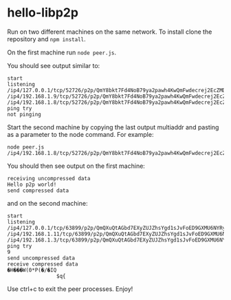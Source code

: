 # hello-libp2p

Run on two different machines on the same network. To install clone the repository and ```npm install```.

On the first machine run ```node peer.js```.

You should see output similar to:

```
start
listening
/ip4/127.0.0.1/tcp/52726/p2p/QmY8bkt7Fd4NoB79ya2pawh4KwQmFwdecrej2EcZMDHSqq
/ip4/192.168.1.9/tcp/52726/p2p/QmY8bkt7Fd4NoB79ya2pawh4KwQmFwdecrej2EcZMDHSqq
/ip4/192.168.1.8/tcp/52726/p2p/QmY8bkt7Fd4NoB79ya2pawh4KwQmFwdecrej2EcZMDHSqq
ping try
not pinging
```

Start the second machine by copying the last output multiaddr and pasting as a parameter to the node command.
For example: 
```
node peer.js /ip4/192.168.1.8/tcp/52726/p2p/QmY8bkt7Fd4NoB79ya2pawh4KwQmFwdecrej2EcZMDHSqq
```

You should then see output on the first machine:
```
receiving uncompressed data
Hello p2p world!
send compressed data
```
and on the second machine:
```
start
listening
/ip4/127.0.0.1/tcp/63899/p2p/QmQXuQtAGbd7EXyZUJZhsYgd1sJvFoED9GXMU6NYRyW1d7
/ip4/192.168.1.11/tcp/63899/p2p/QmQXuQtAGbd7EXyZUJZhsYgd1sJvFoED9GXMU6NYRyW1d7
/ip4/192.168.1.3/tcp/63899/p2p/QmQXuQtAGbd7EXyZUJZhsYgd1sJvFoED9GXMU6NYRyW1d7
ping try
9
send uncompressed data
receive compressed data
�H���W(0*P(�/�IQ
                $q{
```
Use ctrl+c to exit the peer processes. Enjoy!
